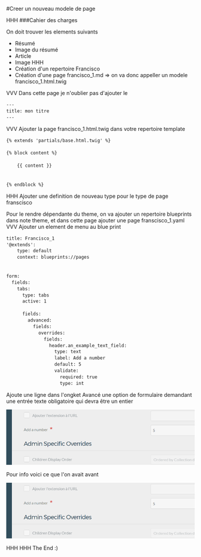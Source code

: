 #Creer un nouveau modele de page

HHH
###Cahier des charges

On doit trouver les elements suivants

- Résumé
- Image du résumé
- Article
- Image
HHH
- Création d'un repertoire Francisco 
- Création d'une page francisco_1.md => on va donc appeller un modele francisco_1.html.twig

VVV
Dans cette page je n'oublier pas d'ajouter le

```html
---
title: mon titre
---
```
VVV
Ajouter la page francisco_1.html.twig dans votre repertoire template
```html
{% extends 'partials/base.html.twig' %}

{% block content %}

    {{ content }}


{% endblock %}
```
HHH
Ajouter une definition de nouveau type pour le type de page franscisco

Pour le rendre dépendante du theme, on va ajouter un repertoire blueprints dans note theme, et dans cette page ajouter une page
franscisco_1.yaml
VVV
Ajouter un element de menu au blue print

```html
title: Francisco_1
'@extends':
    type: default
    context: blueprints://pages


form:
  fields:
    tabs:
      type: tabs
      active: 1

      fields:
        advanced:
          fields:
            overrides:
              fields:
                header.an_example_text_field:
                  type: text
                  label: Add a number
                  default: 5
                  validate:
                    required: true
                    type: int
```

Ajoute une ligne dans l'ongket Avancé une option de formulaire demandant une entrée texte obligatoire qui devra être un entier

![image](assets/111222333.png)

Pour info voici ce que l'on avait avant

![image](assets/111222333.png)

HHH
HHH
The End :)
